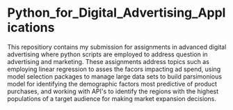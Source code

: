 # Python_for_Digital_Advertising_Applications
This repositiory contains my submission for assignments in advanced digital advertising where python scripts are employed to address 
question in advertising and marketing. These assignments address topics such as employing linear regression to asses the facors impacting ad spend, using model selection packages to manage large data sets to build parsimonious model for identifying the demographic factors most predictive of product purchases, and working with API's to identify the regions with the highest populations of a target audience for making market expansion decisions.
